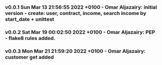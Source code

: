 ### v0.0.1 	 Sun Mar 13 21:56:55 2022 +0100 - Omar Aljazairy: initial version - create: user, contract, income, search income by start_date + unittest
### v0.0.2 	 Sat Mar 19 00:02:50 2022 +0100 - Omar Aljazairy: PEP - flake8 rules added.
### v0.0.3 	 Mon Mar 21 21:59:20 2022 +0100 - Omar Aljazairy: customer get added
